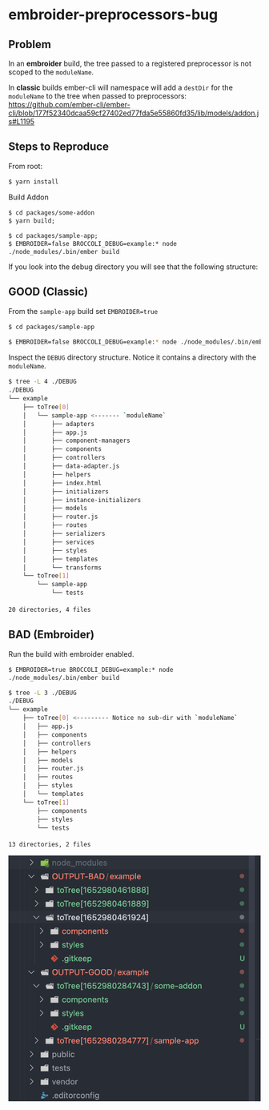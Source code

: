 # embroider-preprocessors-bug

## Problem
In an **embroider** build, the tree passed to a registered preprocessor is not scoped to the `moduleName`.

In **classic** builds ember-cli will namespace will add a `destDir` for the `moduleName` to the tree when passed to preprocessors:
https://github.com/ember-cli/ember-cli/blob/177f52340dcaa59cf27402ed77fda5e55860fd35/lib/models/addon.js#L1195

## Steps to Reproduce

From root: 
```bash
$ yarn install
```

Build Addon
```
$ cd packages/some-addon
$ yarn build;
```

```
$ cd packages/sample-app;
$ EMBROIDER=false BROCCOLI_DEBUG=example:* node ./node_modules/.bin/ember build
```
If you look into the debug directory you will see that the following structure:

## GOOD (Classic)

From the `sample-app` build set `EMBROIDER=true`

```bash
$ cd packages/sample-app
```

``` bash
$ EMBROIDER=false BROCCOLI_DEBUG=example:* node ./node_modules/.bin/ember build 
```

Inspect the `DEBUG` directory structure. Notice it contains a directory with the `moduleName`.

```bash
$ tree -L 4 ./DEBUG      
./DEBUG
└── example
    ├── toTree[0]
    │   └── sample-app <------- `moduleName`
    │       ├── adapters
    │       ├── app.js
    │       ├── component-managers
    │       ├── components
    │       ├── controllers
    │       ├── data-adapter.js
    │       ├── helpers
    │       ├── index.html
    │       ├── initializers
    │       ├── instance-initializers
    │       ├── models
    │       ├── router.js
    │       ├── routes
    │       ├── serializers
    │       ├── services
    │       ├── styles
    │       ├── templates
    │       └── transforms
    └── toTree[1]
        └── sample-app
            └── tests

20 directories, 4 files
```

## BAD (Embroider)

Run the build with embroider enabled.

```
$ EMBROIDER=true BROCCOLI_DEBUG=example:* node ./node_modules/.bin/ember build  
```

```bash
$ tree -L 3 ./DEBUG                                                           
./DEBUG
└── example
    ├── toTree[0] <--------- Notice no sub-dir with `moduleName`
    │   ├── app.js
    │   ├── components
    │   ├── controllers
    │   ├── helpers
    │   ├── models
    │   ├── router.js
    │   ├── routes
    │   ├── styles
    │   └── templates
    └── toTree[1]
        ├── components
        ├── styles
        └── tests

13 directories, 2 files
```

![Screenshot of filesystem directory issue](./screenshot.png)